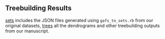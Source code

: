 ## Treebuilding Results

[sets](https://github.com/Dill-PICL/GOMAP-Paper-2019.1/tree/master/analyses/treebuilding/results/sets) includes the JSON files generated using `gafs_to_sets.rb` from our original datasets, [trees](https://github.com/Dill-PICL/GOMAP-Paper-2019.1/tree/master/analyses/treebuilding/results/trees) all the dendrograms and other treebuilding outputs from our manuscript.
